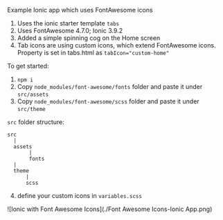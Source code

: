 Example Ionic app which uses FontAwesome icons

1) Uses the ionic starter template `tabs`
2) Uses FontAwesome 4.7.0; Ionic 3.9.2
3) Added a simple spinning cog on the Home screen
4) Tab icons are using custom icons, which extend FontAwesome icons. Property is set in tabs.html as `tabIcon="custom-home"`



To get started:
1) `npm i`
2) Copy `node_modules/font-awesome/fonts` folder and paste it under `src/assets`
3) Copy `node_modules/font-awesome/scss` folder and paste it under `src/theme`

`src` folder structure:

```
src
  |
  assets
       |
       fonts
  |
  theme
      |
      scss

```
4) define your custom icons in `variables.scss`





![Ionic with Font Awesome Icons](./Font Awesome Icons-Ionic App.png)